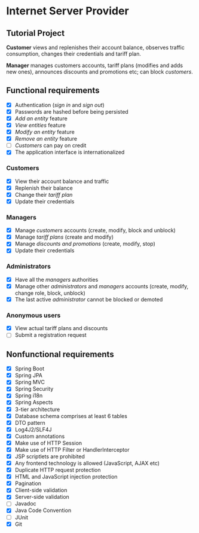 # Internet Server Provider

## Tutorial Project

**Customer** views and replenishes their account balance, observes traffic consumption,
changes their credentials and tariff plan.

**Manager** manages customers accounts, tariff plans (modifies and adds new ones),
announces discounts and promotions etc; can block *customers*.

## Functional requirements

- [x] Authentication (*sign in* and *sign out*)
- [x] Passwords are hashed before being persisted
- [x] *Add an entity* feature
- [x] *View entities* feature
- [x] *Modify an entity* feature
- [x] *Remove an entity* feature
- [ ] *Customers* can pay on credit
- [x] The application interface is internationalized

### Customers

- [x] View their account balance and traffic
- [x] Replenish their balance
- [x] Change their *tariff plan*
- [x] Update their credentials

### Managers

- [x] Manage *customers* accounts (create, modify, block and unblock)
- [x] Manage *tariff plans* (create and modify)
- [x] Manage *discounts and promotions* (create, modify, stop)
- [x] Update their credentials

### Administrators

- [x] Have all the *managers* authorities
- [x] Manage other *administrators* and *managers* accounts (create, modify, change role, block, unblock)
- [x] The last active *administrator* cannot be blocked or demoted

### Anonymous users

- [x] View actual tariff plans and discounts
- [ ] Submit a registration request

## Nonfunctional requirements

- [x] Spring Boot
- [x] Spring JPA
- [x] Spring MVC
- [x] Spring Security
- [x] Spring i18n
- [x] Spring Aspects
- [x] 3-tier architecture
- [x] Database schema comprises at least 6 tables
- [x] DTO pattern
- [x] Log4J2/SLF4J
- [x] Custom annotations
- [x] Make use of HTTP Session
- [x] Make use of HTTP Filter or HandlerInterceptor
- [x] JSP scriptlets are prohibited
- [x] Any frontend technology is allowed (JavaScript, AJAX etc)
- [x] Duplicate HTTP request protection
- [x] HTML and JavaScript injection protection
- [x] Pagination
- [x] Client-side validation
- [x] Server-side validation
- [ ] Javadoc
- [x] Java Code Convention
- [ ] JUnit
- [x] Git